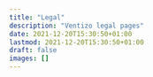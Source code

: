 ```yaml
---
title: "Legal"
description: "Ventizo legal pages"
date: 2021-12-20T15:30:50+01:00
lastmod: 2021-12-20T15:30:50+01:00
draft: false
images: []
---
```

